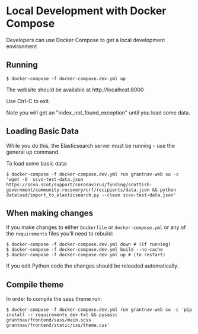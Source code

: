 # Local Development with Docker Compose

Developers can use Docker Compose to get a local development environment

## Running

```
$ docker-compose -f docker-compose.dev.yml up
```

The website should be available at http://localhost:8000

Use Ctrl-C to exit.

Note you will get an "index_not_found_exception" until you load some data.

## Loading Basic Data

While you do this, the Elasticsearch server must be running - use the general up command.

To load some basic data:

```
$ docker-compose -f docker-compose.dev.yml run grantnav-web su -c 'wget -O  scvo-test-data.json https://scvo.scot/support/coronavirus/funding/scottish-government/community-recovery/crf/recipients/data.json && python dataload/import_to_elasticsearch.py --clean scvo-test-data.json'
```

## When making changes

If you make changes to either `Dockerfile` or `docker-compose.yml` or any of the `requirements` files you'll need to rebuild:

```
$ docker-compose -f docker-compose.dev.yml down # (if running)
$ docker-compose -f docker-compose.dev.yml build --no-cache
$ docker-compose -f docker-compose.dev.yml up # (to restart)
```

If you edit Python code the changes should be reloaded automatically.


## Compile theme

In order to compile the sass theme run:

``` 
$ docker-compose -f docker-compose.dev.yml run grantnav-web su -c 'pip install -r requirements_dev.txt && pysassc grantnav/frontend/sass/main.scss grantnav/frontend/static/css/theme.css'
```